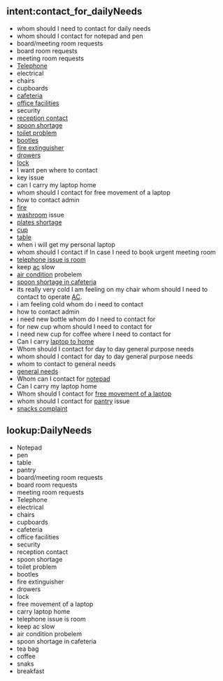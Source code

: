 ## intent:contact_for_dailyNeeds
- whom should I need to contact for daily needs
- whom should I contact for notepad and pen
- board/meeting room requests
- board room requests
- meeting room requests
- [Telephone](DailyNeeds)
- electrical
- chairs
- cupboards
- [cafeteria](DailyNeeds)
- [office facilities](DailyNeeds)
- security
- [reception contact](DailyNeeds)
- [spoon shortage](DailyNeeds)
- [toilet problem](DailyNeeds)
- [bootles](DailyNeeds)
- [fire extinguisher](DailyNeeds)
- [drowers](DailyNeeds)
- [lock](DailyNeeds)
- I want pen where to contact
- key issue
- can I carry my laptop home
- whom should I contact for free movement of a laptop
- how to contact admin
- [fire](DailyNeeds)
- [washroom](DailyNeeds) issue
- [plates shortage](DailyNeeds)
- [cup](DailyNeeds)
- [table](DailyNeeds)
- when i will get my personal laptop
- whom should I contact if In case I need to book urgent meeting room
- [telephone issue is room](DailyNeeds)
- keep [ac](DailyNeeds) slow
- [air condition](DailyNeeds:ac) probelem
- [spoon shortage in cafeteria](DailyNeeds)
- its really very cold I am feeling on my chair whom should I need to contact to operate [AC](ORG).
- i am feeling cold whom do i need to contact
- how to contact admin
- i need new bottle whom do I need to contact for
- for new cup whom should I need to contact for
- I need new cup for coffee where I need to contact for
- Can I carry [laptop to home](DailyNeeds)
- Whom should I contact for day to day general purpose needs
- whom should I contact for day to day general purpose needs
- whom to contact to general needs
- [general needs](DailyNeeds)
- Whom can I contact for [notepad](DailyNeeds)
- Can I carry my laptop home
- Whom should I contact for [free movement of a laptop](DailyNeeds)
- whom should I contact for [pantry](DailyNeeds) issue
- [snacks complaint](DailyNeeds)

## lookup:DailyNeeds
- Notepad
- pen
- table
- pantry
- board/meeting room requests
- board room requests
- meeting room requests
- Telephone
- electrical
- chairs
- cupboards
- cafeteria
- office facilities
- security
- reception contact
- spoon shortage
- toilet problem
- bootles
- fire extinguisher
- drowers
- lock
- free movement of a laptop
- carry laptop home
- telephone issue is room
- keep ac slow
- air condition probelem
- spoon shortage in cafeteria
- tea bag
- coffee
- snaks
- breakfast





